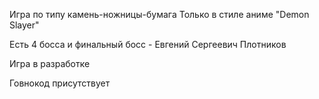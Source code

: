 Игра по типу камень-ножницы-бумага
Только в стиле аниме "Demon Slayer"

Есть 4 босса и финальный босс - Евгений Сергеевич Плотников

Игра в разработке

Говнокод присутствует
